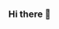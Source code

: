 ### Hi there 👋

<!--
**Ramosdelima/Ramosdelima** is a ✨ _special_ ✨ repository because its `README.md` (this file) appears on your GitHub profile.
[Bem Vindos.md](https://github.com/Ramosdelima/Ramosdelima/files/7034760/Bem.Vindos.md)

Here are some ideas to get you started:

- 🔭 I’m currently working on ...
- 🌱 I’m currently learning ...
- 👯 I’m looking to collaborate on ...
- 🤔 I’m looking for help with ...
- 💬 Ask me about ...
- 📫 How to reach me: ...
- 😄 Pronouns: ...
- ⚡ Fun fact: ...
-->
